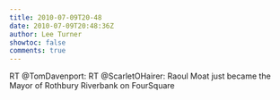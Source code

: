 ```yaml
---
title: 2010-07-09T20-48
date: 2010-07-09T20:48:36Z
author: Lee Turner
showtoc: false
comments: true
---
```


RT @TomDavenport: RT @ScarletOHairer: Raoul Moat just became the Mayor of Rothbury Riverbank on FourSquare

